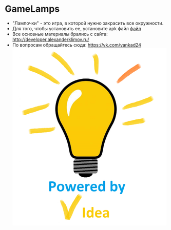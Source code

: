 # GameLamps
- "Лампочки" - это игра, в которой нужно закрасить все окружности.
- Для того, чтобы установить ее, установите apk файл [файл](Lamps.apk)
- Все основные материалы брались с сайта: http://developer.alexanderklimov.ru/
- По вопросам обращайтесь сюда: https://vk.com/vankad24 
![alt preview](preview.png)
